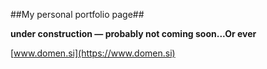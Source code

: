 ##My personal portfolio page##

**under construction — probably not coming soon...Or ever**

[www.domen.si](https://www.domen.si)
